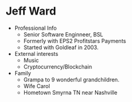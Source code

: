 # Jeff Ward

- Professional Info
  - Senior Software Enginneer, BSL
  - Formerly with EPS2 Profitstars Payments
  - Started with Goldleaf in 2003.
- External interests
  - Music
  - Cryptocurrency/Blockchain
- Family
  - Grampa to 9 wonderful grandchildren.
  - Wife Carol
  - Hometown Smyrna TN near Nashville